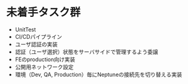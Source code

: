 # 未着手タスク群

* UnitTest
* CI/CDパイプライン
* ユーザ認証の実装
* 認証（ユーザ選択）状態をサーバサイドで管理するよう委譲
* FEのproduction向け実装
* 公開用ネットワーク設定
* 環境（Dev, QA, Production）毎にNeptuneの接続先を切り替える実装